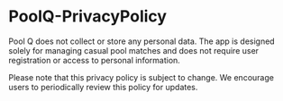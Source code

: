 # PoolQ-PrivacyPolicy
Pool Q does not collect or store any personal data. The app is designed solely for managing casual pool matches and does not require user registration or access to personal information.

Please note that this privacy policy is subject to change. We encourage users to periodically review this policy for updates.
